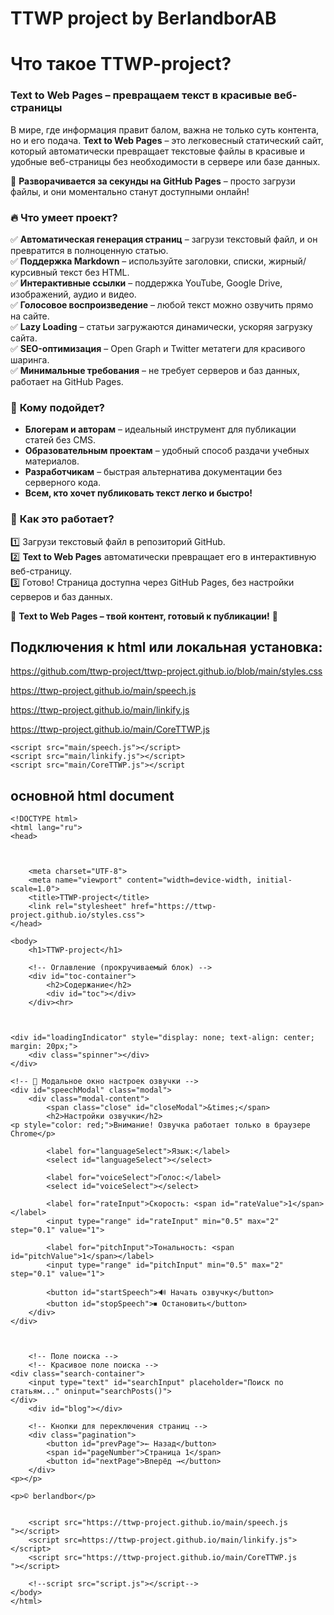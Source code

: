 # TTWP project by BerlandborAB 

# Что такое TTWP-project?

### **Text to Web Pages – превращаем текст в красивые веб-страницы**  

В мире, где информация правит балом, важна не только суть контента, но и его подача. **Text to Web Pages** – это легковесный статический сайт, который автоматически превращает текстовые файлы в красивые и удобные веб-страницы без необходимости в сервере или базе данных.  

📌 **Разворачивается за секунды на GitHub Pages** – просто загрузи файлы, и они моментально станут доступными онлайн!  

### 🔥 **Что умеет проект?**  
✅ **Автоматическая генерация страниц** – загрузи текстовый файл, и он превратится в полноценную статью.  
✅ **Поддержка Markdown** – используйте заголовки, списки, жирный/курсивный текст без HTML.  
✅ **Интерактивные ссылки** – поддержка YouTube, Google Drive, изображений, аудио и видео.  
✅ **Голосовое воспроизведение** – любой текст можно озвучить прямо на сайте.  
✅ **Lazy Loading** – статьи загружаются динамически, ускоряя загрузку сайта.  
✅ **SEO-оптимизация** – Open Graph и Twitter метатеги для красивого шаринга.  
✅ **Минимальные требования** – не требует серверов и баз данных, работает на GitHub Pages.  

### 🚀 **Кому подойдет?**  
- **Блогерам и авторам** – идеальный инструмент для публикации статей без CMS.  
- **Образовательным проектам** – удобный способ раздачи учебных материалов.  
- **Разработчикам** – быстрая альтернатива документации без серверного кода.  
- **Всем, кто хочет публиковать текст легко и быстро!**  

### 🎯 **Как это работает?**  
1️⃣ Загрузи текстовый файл в репозиторий GitHub.  
2️⃣ **Text to Web Pages** автоматически превращает его в интерактивную веб-страницу.  
3️⃣ Готово! Страница доступна через GitHub Pages, без настройки серверов и баз данных.  

📢 **Text to Web Pages – твой контент, готовый к публикации!** 🚀  

## Подключения к html или локальная установка:

https://github.com/ttwp-project/ttwp-project.github.io/blob/main/styles.css 

https://ttwp-project.github.io/main/speech.js

https://ttwp-project.github.io/main/linkify.js

https://ttwp-project.github.io/main/CoreTTWP.js


    <script src="main/speech.js"></script>
    <script src="main/linkify.js"></script>
    <script src="main/CoreTTWP.js"></script



## основной html document 

```
<!DOCTYPE html>
<html lang="ru">
<head>



    <meta charset="UTF-8">
    <meta name="viewport" content="width=device-width, initial-scale=1.0">
    <title>TTWP-project</title>
    <link rel="stylesheet" href="https://ttwp-project.github.io/styles.css">
</head>

<body>
    <h1>TTWP-project</h1>

    <!-- Оглавление (прокручиваемый блок) -->
    <div id="toc-container">
        <h2>Содержание</h2>
        <div id="toc"></div>
    </div><hr>


    
<div id="loadingIndicator" style="display: none; text-align: center; margin: 20px;">
    <div class="spinner"></div>
</div>

<!-- 🌟 Модальное окно настроек озвучки -->
<div id="speechModal" class="modal">
    <div class="modal-content">
        <span class="close" id="closeModal">&times;</span>
        <h2>Настройки озвучки</h2>
<p style="color: red;">Внимание! Озвучка работает только в браузере Chrome</p>

        <label for="languageSelect">Язык:</label>
        <select id="languageSelect"></select>

        <label for="voiceSelect">Голос:</label>
        <select id="voiceSelect"></select>

        <label for="rateInput">Скорость: <span id="rateValue">1</span></label>
        <input type="range" id="rateInput" min="0.5" max="2" step="0.1" value="1">

        <label for="pitchInput">Тональность: <span id="pitchValue">1</span></label>
        <input type="range" id="pitchInput" min="0.5" max="2" step="0.1" value="1">

        <button id="startSpeech">🔊 Начать озвучку</button>
        <button id="stopSpeech">⏹ Остановить</button>
    </div>
</div>



    <!-- Поле поиска -->
    <!-- Красивое поле поиска -->
<div class="search-container">
    <input type="text" id="searchInput" placeholder="Поиск по статьям..." oninput="searchPosts()">
</div>
    <div id="blog"></div>

    <!-- Кнопки для переключения страниц -->
    <div class="pagination">
        <button id="prevPage">← Назад</button>
        <span id="pageNumber">Страница 1</span>
        <button id="nextPage">Вперёд →</button>
    </div>
<p></p>

<p>© berlandbor</p>

    
    <script src="https://ttwp-project.github.io/main/speech.js
"></script>
    <script src=https://ttwp-project.github.io/main/linkify.js"></script>
    <script src="https://ttwp-project.github.io/main/CoreTTWP.js
"></script>

    <!--script src="script.js"></script-->
</body>
</html>


```


